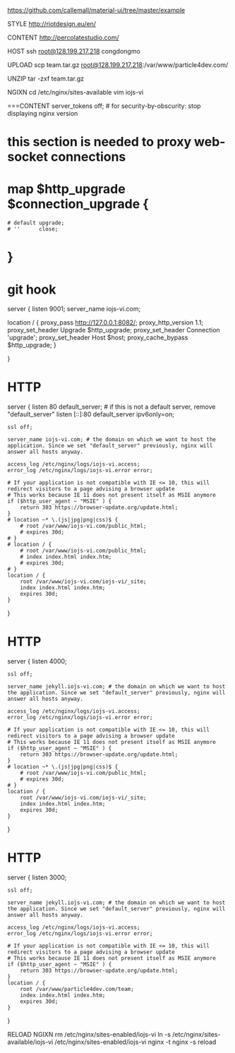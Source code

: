 https://github.com/callemall/material-ui/tree/master/example

STYLE
http://riotdesign.eu/en/

CONTENT
http://percolatestudio.com/

HOST
ssh root@128.199.217.218
congdongmo

UPLOAD
scp team.tar.gz root@128.199.217.218:/var/www/particle4dev.com/

UNZIP
tar -zxf team.tar.gz

NGIXN
cd /etc/nginx/sites-available
vim iojs-vi

===CONTENT
server_tokens off; # for security-by-obscurity: stop displaying nginx version

# this section is needed to proxy web-socket connections
# map $http_upgrade $connection_upgrade {
    # default upgrade;
    # ''      close;
# }

# git hook
server {
  listen       9001;
  server_name  iojs-vi.com;

  location / {
    proxy_pass http://127.0.0.1:8082/;
    proxy_http_version 1.1;
    proxy_set_header Upgrade $http_upgrade;
    proxy_set_header Connection 'upgrade';
    proxy_set_header Host $host;
    proxy_cache_bypass $http_upgrade;
  }

}

# HTTP
server {
    listen 80 default_server; # if this is not a default server, remove "default_server"
    listen [::]:80 default_server ipv6only=on;

    ssl off;

    server_name iojs-vi.com; # the domain on which we want to host the application. Since we set "default_server" previously, nginx will answer all hosts anyway.

    access_log /etc/nginx/logs/iojs-vi.access;
    error_log /etc/nginx/logs/iojs-vi.error error;

    # If your application is not compatible with IE <= 10, this will redirect visitors to a page advising a browser update
    # This works because IE 11 does not present itself as MSIE anymore
    if ($http_user_agent ~ "MSIE" ) {
        return 303 https://browser-update.org/update.html;
    }
    # location ~* \.(js|jpg|png|css)$ {
        # root /var/www/iojs-vi.com/public_html;
        # expires 30d;
    # }
    # location / {
        # root /var/www/iojs-vi.com/public_html;
        # index index.html index.htm;
        # expires 30d;
    # }
    location / {
        root /var/www/iojs-vi.com/iojs-vi/_site;
        index index.html index.htm;
        expires 30d;
    }
}

# HTTP
server {
    listen 4000;

    ssl off;

    server_name jekyll.iojs-vi.com; # the domain on which we want to host the application. Since we set "default_server" previously, nginx will answer all hosts anyway.

    access_log /etc/nginx/logs/iojs-vi.access;
    error_log /etc/nginx/logs/iojs-vi.error error;

    # If your application is not compatible with IE <= 10, this will redirect visitors to a page advising a browser update
    # This works because IE 11 does not present itself as MSIE anymore
    if ($http_user_agent ~ "MSIE" ) {
        return 303 https://browser-update.org/update.html;
    }
    # location ~* \.(js|jpg|png|css)$ {
        # root /var/www/iojs-vi.com/public_html;
        # expires 30d;
    # }
    location / {
        root /var/www/iojs-vi.com/iojs-vi/_site;
        index index.html index.htm;
        expires 30d;
    }
}

# HTTP
server {
    listen 3000;

    ssl off;

    server_name jekyll.iojs-vi.com; # the domain on which we want to host the application. Since we set "default_server" previously, nginx will answer all hosts anyway.

    access_log /etc/nginx/logs/iojs-vi.access;
    error_log /etc/nginx/logs/iojs-vi.error error;

    # If your application is not compatible with IE <= 10, this will redirect visitors to a page advising a browser update
    # This works because IE 11 does not present itself as MSIE anymore
    if ($http_user_agent ~ "MSIE" ) {
        return 303 https://browser-update.org/update.html;
    }
    location / {
        root /var/www/particle4dev.com/team;
        index index.html index.htm;
        expires 30d;
    }
}

RELOAD NGIXN
rm /etc/nginx/sites-enabled/iojs-vi
ln -s /etc/nginx/sites-available/iojs-vi /etc/nginx/sites-enabled/iojs-vi
nginx -t
nginx -s reload
